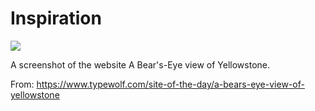 # Inspiration

![](https://db-feed.s3.amazonaws.com/legacy/2016-05-04-big.png)

A screenshot of the website A Bear's-Eye view of Yellowstone.

From: https://www.typewolf.com/site-of-the-day/a-bears-eye-view-of-yellowstone
